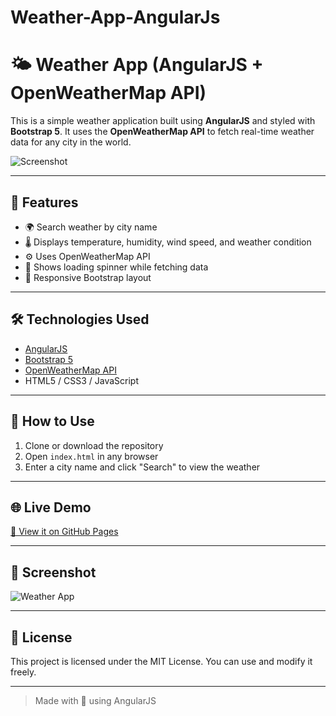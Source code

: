 # Weather-App-AngularJs

# 🌤️ Weather App (AngularJS + OpenWeatherMap API)

This is a simple weather application built using **AngularJS** and styled with **Bootstrap 5**. It uses the **OpenWeatherMap API** to fetch real-time weather data for any city in the world.

![Screenshot](https://via.placeholder.com/800x400.png?text=Weather+App+Screenshot)

---

## 🚀 Features

- 🌍 Search weather by city name
- 🌡️ Displays temperature, humidity, wind speed, and weather condition
- ⚙️ Uses OpenWeatherMap API
- 🧭 Shows loading spinner while fetching data
- 🎨 Responsive Bootstrap layout

---

## 🛠️ Technologies Used

- [AngularJS](https://angularjs.org/)
- [Bootstrap 5](https://getbootstrap.com/)
- [OpenWeatherMap API](https://openweathermap.org/api)
- HTML5 / CSS3 / JavaScript

---

## 🔧 How to Use

1. Clone or download the repository
2. Open `index.html` in any browser
3. Enter a city name and click "Search" to view the weather

---

## 🌐 Live Demo

[🔗 View it on GitHub Pages](https://ajitchowdary.github.io/Weather-App-AngularJs/)

---

## 📸 Screenshot

![Weather App](https://via.placeholder.com/600x300.png?text=Live+Weather+Demo)

---

## 📜 License

This project is licensed under the MIT License. You can use and modify it freely.

---

> Made with 💙 using AngularJS
